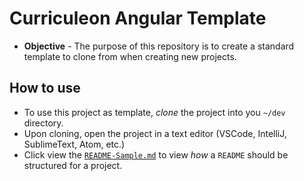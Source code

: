 # Curriculeon Angular Template
* **Objective** - The purpose of this repository is to create a standard template to clone from when creating new projects.

## How to use
* To use this project as template, _clone_ the project into you `~/dev` directory.
* Upon cloning, open the project in a text editor (VSCode, IntelliJ, SublimeText, Atom, etc.)
* Click view the [`README-Sample.md`](./README-Sample.md) to view _how_ a `README` should be structured for a project.

